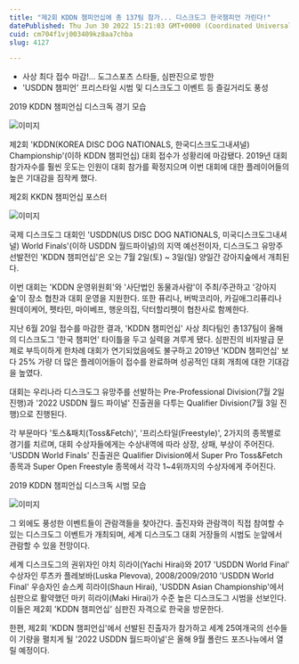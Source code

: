 ```yaml
---
title: "제2회 KDDN 챔피언십에 총 137팀 참가... 디스크도그 한국챔피언 가린다!"
datePublished: Thu Jun 30 2022 15:21:03 GMT+0000 (Coordinated Universal Time)
cuid: cm704f1vj003409kz8aa7chba
slug: 4127

---
```



- 사상 최다 접수 마감!... 도그스포츠 스타들, 심판진으로 방한
- 'USDDN 챔피언' 프리스타일 시범 및 디스크도그 이벤트 등 즐길거리도 풍성

2019 KDDN 챔피언십 디스크독 경기 모습

![이미지](https://blog.kakaocdn.net/dn/Pr9vB/btrGfHS8vjY/cuEbsTbr9ztqsfJaLOWW0K/img.jpg)

제2회 'KDDN(KOREA DISC DOG NATIONALS, 한국디스크도그내셔널) Championship'(이하 KDDN 챔피언십) 대회 접수가 성황리에 마감됐다. 2019년 대회 참가자수를 훨씬 웃도는 인원이 대회 참가를 확정지으며 이번 대회에 대한 플레이어들의 높은 기대감을 짐작케 했다.

제2회 KKDN 챔피언십 포스터

![이미지](https://cdn.hashnode.com/res/hashnode/image/upload/v1739256501765/aadd9236-c41f-4124-b925-3629fa804f75.jpeg)

국제 디스크도그 대회인 'USDDN(US DISC DOG NATIONALS, 미국디스크도그내셔널) World Finals'(이하 USDDN 월드파이널)의 지역 예선전이자, 디스크도그 유망주 선발전인 'KDDN 챔피언십'은 오는 7월 2일(토) ~ 3일(일) 양일간 강아지숲에서 개최된다.

이번 대회는 'KDDN 운영위원회'와 '사단법인 동물과사람'이 주최/주관하고 '강아지숲'이 장소 협찬과 대회 운영을 지원한다. 또한 퓨리나, 버박코리아, 카길애그리퓨리나 원데이케어, 펫타민, 마이베프, 행운의집, 닥터할리펫이 협찬사로 함께한다.

지난 6월 20일 접수를 마감한 결과, 'KDDN 챔피언십' 사상 최다팀인 총137팀이 올해의 디스크도그 '한국 챔피언' 타이틀을 두고 실력을 겨루게 됐다. 심판진의 비자발급 문제로 부득이하게 한차례 대회가 연기되었음에도 불구하고 2019년 'KDDN 챔피언십' 보다 25% 가량 더 많은 플레이어들이 접수를 완료하며 성공적인 대회 개최에 대한 기대감을 높였다.

대회는 우리나라 디스크도그 유망주를 선발하는 Pre-Professional Division(7월 2일 진행)과 '2022 USDDN 월드 파이널' 진출권을 다투는 Qualifier Division(7월 3일 진행)으로 진행된다.

각 부문마다 '토스&패치(Toss&Fetch)', '프리스타일(Freestyle)', 2가지의 종목별로 경기를 치르며, 대회 수상자들에게는 수상내역에 따라 상장, 상패, 부상이 주어진다. 'USDDN World Finals' 진출권은 Qualifier Division에서 Super Pro Toss&Fetch 종목과 Super Open Freestyle 종목에서 각각 1~4위까지의 수상자에게 주어진다.

2019 KDDN 챔피언십 디스크독 시범 모습

![이미지](https://blog.kakaocdn.net/dn/cqLP3m/btrF7dZODEl/kliUlwXbTq0zKP26Csi50K/img.jpg)

그 외에도 풍성한 이벤트들이 관람객들을 찾아간다. 출진자와 관람객이 직접 참여할 수 있는 디스크도그 이벤트가 개최되며, 세계 디스크도그 대회 거장들의 시범도 눈앞에서 관람할 수 있을 전망이다.

세계 디스크도그의 권위자인 야치 히라이(Yachi Hirai)와 2017 'USDDN World Final' 수상자인 루츠카 플레보바(Luska Plevova), 2008/2009/2010 'USDDN World Final' 우승자인 슌스케 히라이(Shaun Hirai), 'USDDN Asian Championship'에서 심판으로 활약했던 마키 히라이(Maki Hirai)가 수준 높은 디스크도그 시범을 선보인다. 이들은 제2회 'KDDN 챔피언십' 심판진 자격으로 한국을 방문한다.

한편, 제2회 'KDDN 챔피언십'에서 선발된 진출자가 참가하고 세계 25여개국의 선수들이 기량을 펼치게 될 '2022 USDDN 월드파이널'은 올해 9월 폴란드 포즈나뉴에서 열릴 예정이다.